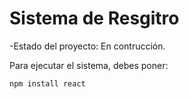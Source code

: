 <h1>Sistema de Resgitro</h1>

-Estado del proyecto: En contrucción.

Para ejecutar el sistema, debes poner:

```npm install react```

